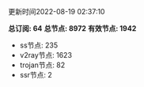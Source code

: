 更新时间2022-08-19 02:37:10

**总订阅: 64**
**总节点: 8972**
**有效节点: 1942**
- ss节点: 235
- v2ray节点: 1623
- trojan节点: 82
- ssr节点: 2
